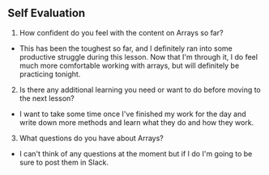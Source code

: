 ## Self Evaluation

1. How confident do you feel with the content on Arrays so far?

- This has been the toughest so far, and I definitely ran into some productive struggle during this lesson. Now that I'm through it, I do feel much more comfortable working with arrays, but will definitely be practicing tonight.

2. Is there any additional learning you need or want to do before moving to the next lesson?

- I want to take some time once I've finished my work for the day and write down more methods and learn what they do and how they work.

3. What questions do you have about Arrays?

- I can't think of any questions at the moment but if I do I'm going to be sure to post them in Slack.